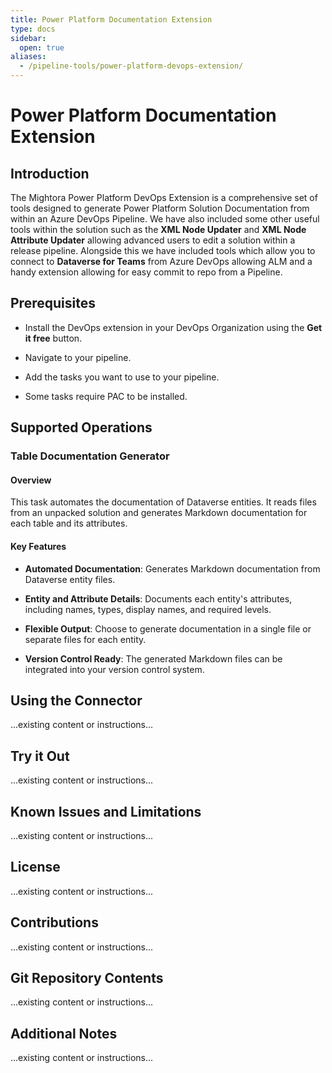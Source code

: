 ```yaml
---
title: Power Platform Documentation Extension
type: docs
sidebar:
  open: true
aliases:
  - /pipeline-tools/power-platform-devops-extension/
---
```


# Power Platform Documentation Extension

## Introduction

The Mightora Power Platform DevOps Extension is a comprehensive set of tools designed to generate Power Platform Solution Documentation from within an Azure DevOps Pipeline. We have also included some other useful tools within the solution such as the **XML Node Updater** and **XML Node Attribute Updater** allowing advanced users to edit a solution within a release pipeline. Alongside this we have included tools which allow you to connect to **Dataverse for Teams** from Azure DevOps allowing ALM and a handy extension allowing for easy commit to repo from a Pipeline.

## Prerequisites

- Install the DevOps extension in your DevOps Organization using the **Get it free** button.

- Navigate to your pipeline.

- Add the tasks you want to use to your pipeline.

- Some tasks require PAC to be installed.

## Supported Operations

### Table Documentation Generator

#### Overview

This task automates the documentation of Dataverse entities. It reads files from an unpacked solution and generates Markdown documentation for each table and its attributes.

#### Key Features

- **Automated Documentation**: Generates Markdown documentation from Dataverse entity files.

- **Entity and Attribute Details**: Documents each entity's attributes, including names, types, display names, and required levels.

- **Flexible Output**: Choose to generate documentation in a single file or separate files for each entity.

- **Version Control Ready**: The generated Markdown files can be integrated into your version control system.

## Using the Connector

...existing content or instructions...

## Try it Out

...existing content or instructions...

## Known Issues and Limitations

...existing content or instructions...

## License

...existing content or instructions...

## Contributions

...existing content or instructions...

## Git Repository Contents

...existing content or instructions...

## Additional Notes

...existing content or instructions...